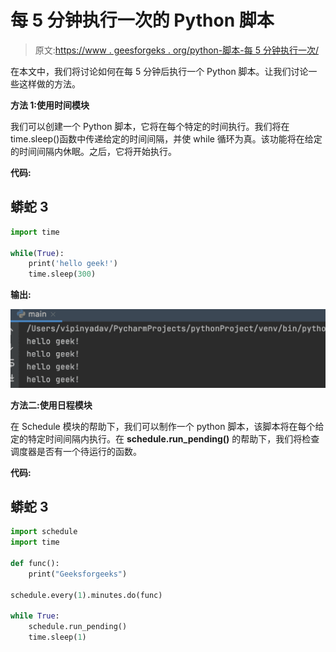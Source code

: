 # 每 5 分钟执行一次的 Python 脚本

> 原文:[https://www . geesforgeks . org/python-脚本-每 5 分钟执行一次/](https://www.geeksforgeeks.org/python-script-that-is-executed-every-5-minutes/)

在本文中，我们将讨论如何在每 5 分钟后执行一个 Python 脚本。让我们讨论一些这样做的方法。

**方法 1:使用时间模块**

我们可以创建一个 Python 脚本，它将在每个特定的时间执行。我们将在 time.sleep()函数中传递给定的时间间隔，并使 while 循环为真。该功能将在给定的时间间隔内休眠。之后，它将开始执行。

**代码:**

## 蟒蛇 3

```py
import time

while(True):
    print('hello geek!')
    time.sleep(300)
```

**输出:**

![](img/c3f4e3085431bca49c88cbfca0493f69.png)

**方法二:使用日程模块**

在 Schedule 模块的帮助下，我们可以制作一个 python 脚本，该脚本将在每个给定的特定时间间隔内执行。在 **schedule.run_pending()** 的帮助下，我们将检查调度器是否有一个待运行的函数。

**代码:**

## 蟒蛇 3

```py
import schedule
import time

def func():
    print("Geeksforgeeks")

schedule.every(1).minutes.do(func)

while True:
    schedule.run_pending()
    time.sleep(1)
```